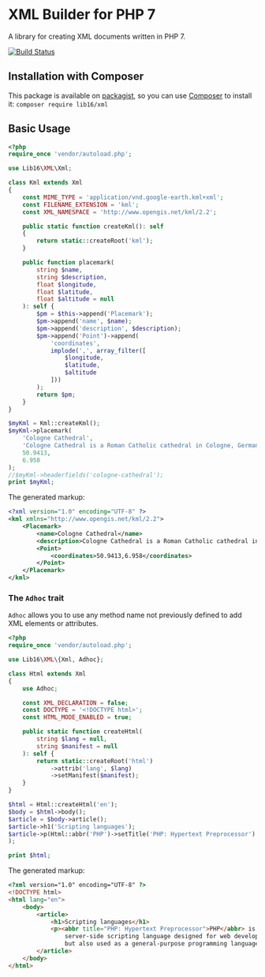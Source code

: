 # XML Builder for PHP 7
A library for creating XML documents written in PHP 7.

[![Build Status](https://travis-ci.org/lib16/xml-builder-php.svg?branch=master)](https://travis-ci.org/lib16/xml-builder-php)

## Installation with Composer
This package is available on [packagist](https://packagist.org/packages/lib16/xml),
so you can use [Composer](https://getcomposer.org) to install it:
```composer require lib16/xml```

## Basic Usage
```php
<?php
require_once 'vendor/autoload.php';

use Lib16\XML\Xml;

class Kml extends Xml
{
    const MIME_TYPE = 'application/vnd.google-earth.kml+xml';
    const FILENAME_EXTENSION = 'kml';
    const XML_NAMESPACE = 'http://www.opengis.net/kml/2.2';

    public static function createKml(): self
    {
        return static::createRoot('kml');
    }

    public function placemark(
        string $name,
        string $description,
        float $longitude,
        float $latitude,
        float $altitude = null
    ): self {
        $pm = $this->append('Placemark');
        $pm->append('name', $name);
        $pm->append('description', $description);
        $pm->append('Point')->append(
            'coordinates',
            implode(',', array_filter([
                $longitude,
                $latitude,
                $altitude
            ]))
        );
        return $pm;
    }
}

$myKml = Kml::createKml();
$myKml->placemark(
    'Cologne Cathedral',
    'Cologne Cathedral is a Roman Catholic cathedral in Cologne, Germany.',
    50.9413,
    6.958
);
//$myKml->headerfields('cologne-cathedral');
print $myKml;
```

The generated markup:

```xml
<?xml version="1.0" encoding="UTF-8" ?>
<kml xmlns="http://www.opengis.net/kml/2.2">
    <Placemark>
        <name>Cologne Cathedral</name>
        <description>Cologne Cathedral is a Roman Catholic cathedral in Cologne, Germany.</description>
        <Point>
            <coordinates>50.9413,6.958</coordinates>
        </Point>
    </Placemark>
</kml>
```


### The `Adhoc` trait

`Adhoc` allows you to use any method name not previously defined to add XML elements or attributes.

```php
<?php
require_once 'vendor/autoload.php';

use Lib16\XML\{Xml, Adhoc};

class Html extends Xml
{
    use Adhoc;

    const XML_DECLARATION = false;
    const DOCTYPE = '<!DOCTYPE html>';
    const HTML_MODE_ENABLED = true;

    public static function createHtml(
        string $lang = null,
        string $manifest = null
    ): self {
        return static::createRoot('html')
            ->attrib('lang', $lang)
            ->setManifest($manifest);
    }
}

$html = Html::createHtml('en');
$body = $html->body();
$article = $body->article();
$article->h1('Scripting languages');
$article->p(Html::abbr('PHP')->setTitle('PHP: Hypertext Preprocessor') . ' is a server-side scripting language designed for web development but also used as a general-purpose programming language.'
);

print $html;
```

The generated markup:

```html
<?xml version="1.0" encoding="UTF-8" ?>
<!DOCTYPE html>
<html lang="en">
    <body>
        <article>
            <h1>Scripting languages</h1>
            <p><abbr title="PHP: Hypertext Preprocessor">PHP</abbr> is a
                server-side scripting language designed for web development
                but also used as a general-purpose programming language.</p>
        </article>
    </body>
</html>
```


